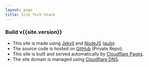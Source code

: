 ```yaml
---
layout: page
title: Site Tech Stack
---
```


### Build v{{site.version}}

- This site is made using [Jekyll](https://jekyllrb.com/) and [NodeJS](https://nodejs.org/) ([gulp](https://gulpjs.com/)).
- The source code is hosted on [GitHub](https://github.com/) (Private Repo).
- This site is built and served automatically by [Cloudflare Pages](https://pages.cloudflare.com/).
- The site domain is managed using [Cloudflare DNS](https://www.cloudflare.com/).